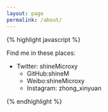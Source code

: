 ```yaml
---
layout: page
permalink: /about/
---
```


{% highlight javascript %}

Find me in these places:

- Twitter: shineMicroxy
	- GitHub:shineM
	- Weibo:shineMicroxy
	- Instagram: zhong_xinyuan

{% endhighlight %}

